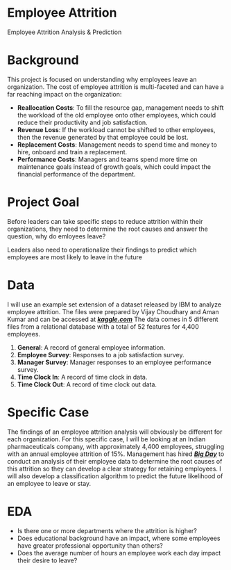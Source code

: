 # Employee Attrition

Employee Attrition Analysis &amp; Prediction

# Background

This project is focused on understanding why employees leave an organization.  The cost of employee attrition is multi-faceted and can have a far reaching impact on the organization: 

* **Reallocation Costs**: To fill the resource gap, management needs to shift the workload of the old employee onto other employees, which could reduce their productivity and job satisfaction.
* **Revenue Loss**: If the workload cannot be shifted to other employees, then the revenue generated by that employee could be lost.
* **Replacement Costs**: Management needs to spend time and money to hire, onboard and train a replacement.  
* **Performance Costs**: Managers and teams spend more time on maintenance goals instead of growth goals, which could impact the financial performance of the department.

# Project Goal

Before leaders can take specific steps to reduce attrition within their organizations, they need to determine the root causes and answer the question, why do emloyees leave?

Leaders also need to operationalize their findings to predict which employees are most likely to leave in the future

# Data

I will use an example set extension of a dataset released by IBM to analyze employee attrition.  The files were prepared by Vijay Choudhary and Aman Kumar and can be accessed at <a href="https://www.kaggle.com/vjchoudhary7/hr-analytics-case-study" target="_blank">***kaggle.com***</a>  The data comes in 5 different files from a relational database with a total of 52 features for 4,400 employees.
1. **General**: A record of general employee information.
2. **Employee Survey**: Responses to a job satisfaction survey.
3. **Manager Survey**: Manager responses to an employee performance survey.
4. **Time Clock In**: A record of time clock in data.
5. **Time Clock Out**: A record of time clock out data.

# Specific Case

The findings of an employee attrition analysis will obviously be different for each organization.  For this specific case, I will be looking at an Indian pharmaceuticals company, with approximately 4,400 employees, struggling with an annual employee attrition of 15%.  Management has hired <a href="http://www.bigday.ai" target="_blank">***Big Day***</a> to conduct an analysis of their employee data to determine the root causes of this attrition so they can develop a clear strategy for retaining employees.  I will also develop a classification algorithm to predict the future likelihood of an employee to leave or stay.

# EDA

  *   Is there one or more departments where the attrition is higher?
  *   Does educational background have an impact, where some employees have greater professional opportunity than others?
  *   Does the average number of hours an employee work each day impact their desire to leave?
